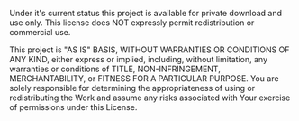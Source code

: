 Under it's current status this project is available for private download and use only. This license does NOT expressly permit 
redistribution or commercial use.

This project is "AS IS" BASIS, WITHOUT WARRANTIES OR CONDITIONS OF ANY KIND, either express or implied, including, without limitation, 
any warranties or conditions of TITLE, NON-INFRINGEMENT, MERCHANTABILITY, or FITNESS FOR A PARTICULAR PURPOSE. 
You are solely responsible for determining the appropriateness of using or redistributing the Work and assume any risks associated with Your exercise of permissions under this License.

